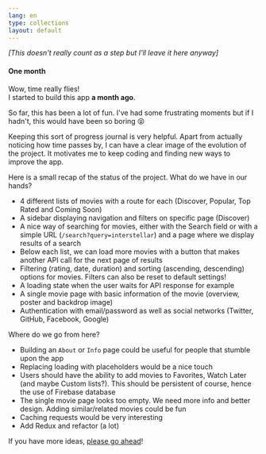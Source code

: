 ```yaml
---
lang: en
type: collections
layout: default
---
```


_[This doesn't really count as a step but I'll leave it here anyway]_

#### One month

Wow, time really flies!  
I started to build this app **a month ago**.

So far, this has been a lot of fun. I've had some frustrating moments but if I hadn't, this would have been so boring 😝

Keeping this sort of progress journal is very helpful. Apart from actually noticing how time passes by, I can have a clear image of the evolution of the project. It motivates me to keep coding and finding new
ways to improve the app.

Here is a small recap of the status of the project. What do we have in our hands?

- 4 different lists of movies with a route for each (Discover, Popular, Top Rated and Coming Soon)
- A sidebar displaying navigation and filters on specific page (Discover)
- A nice way of searching for movies, either with the Search field or  with a simple URL (`/search?query=interstellar`) and a page where we display results of a search
- Below each list, we can load more movies with a button that makes another API call for the next page of results
- Filtering (rating, date, duration) and sorting (ascending, descending) options for movies. Filters can also be reset to default settings!
- A loading state when the user waits for API response for example
- A single movie page with basic information of the movie (overview, poster and backdrop image)
- Authentication with email/password as well as social networks (Twitter, GitHub, Facebook, Google)


Where do we go from here?

- Building an `About` or `Info` page could be useful for people that stumble upon the app
- Replacing loading with placeholders would be a nice touch
- Users should have the ability to add movies to Favorites, Watch Later (and maybe Custom lists?). This should be persistent of course, hence the use of Firebase database
- The single movie page looks too empty. We need more info and better design. Adding similar/related movies could be fun
- Caching requests would be very interesting
- Add Redux and refactor (a lot)

If you have more ideas, [please go ahead](https://github.com/Macxim/eiga/issues/new?title=Cool%20Feature%20Idea)!
